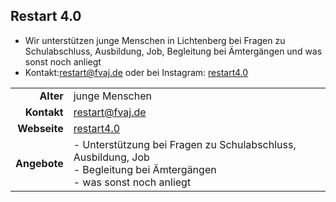 ## Restart 4.0 

- Wir unterstützen junge Menschen in Lichtenberg 
bei Fragen zu Schulabschluss, Ausbildung, Job, 
Begleitung bei Ämtergängen und was sonst noch anliegt
- Kontakt:<restart@fvaj.de>
oder bei Instagram: [restart4.0](https://www.instagram.com/restart4.0/)

|||
-:|-
**Alter** |     junge Menschen
**Kontakt** |   [restart@fvaj.de](mailto:restart@fvaj.de)
**Webseite** |  <a target="_blank" href="https://www.instagram.com/restart4.0/">restart4.0</a>
**Angebote** |  - Unterstützung bei Fragen zu Schulabschluss, Ausbildung, Job <br>- Begleitung bei Ämtergängen <br>- was sonst noch anliegt
